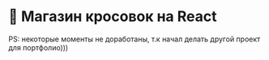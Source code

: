 # 👟 Магазин кросовок на React
PS: некоторые моменты не доработаны, т.к начал делать другой проект для портфолио)))
